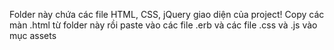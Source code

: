 Folder này chứa các file HTML, CSS, jQuery giao diện của project! Copy các màn .html từ folder này rồi paste vào các file .erb và các file .css và .js vào mục assets